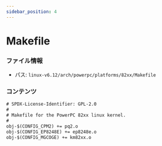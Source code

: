 ```yaml
---
sidebar_position: 4
---
```

# Makefile

### ファイル情報

- パス: `linux-v6.12/arch/powerpc/platforms/82xx/Makefile`

### コンテンツ

```txt
# SPDX-License-Identifier: GPL-2.0
#
# Makefile for the PowerPC 82xx linux kernel.
#
obj-$(CONFIG_CPM2) += pq2.o
obj-$(CONFIG_EP8248E) += ep8248e.o
obj-$(CONFIG_MGCOGE) += km82xx.o

```
